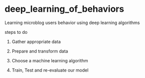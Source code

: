 # deep_learning_of_behaviors
Learning microblog users behavior using deep learning algorithms

steps to do
1. Gather appropriate data

2. Prepare and transform data

3. Choose a machine learning algorithm

4. Train, Test and re-evaluate our model 

